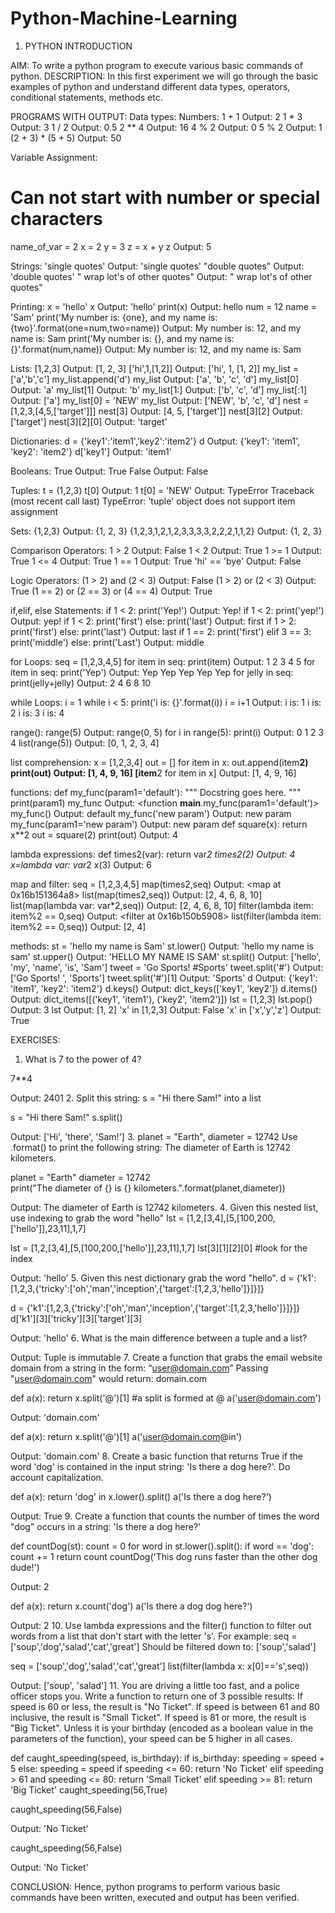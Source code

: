 # Python-Machine-Learning
1.	PYTHON INTRODUCTION 

AIM:
To write a python program to execute various basic commands of python.
DESCRIPTION:
In this first experiment we will go through the basic examples of python and understand different data types, operators, conditional statements, methods etc.

PROGRAMS WITH OUTPUT:
Data types:
Numbers:
1 + 1
Output: 2
1 * 3
Output: 3
1 / 2
Output: 0.5
2 ** 4
Output: 16
4 % 2
Output: 0
5 % 2
Output: 1
(2 + 3) * (5 + 5)
Output: 50


Variable Assignment:
# Can not start with number or special characters
name_of_var = 2
x = 2
y = 3
z = x + y
z
Output: 5

Strings:
'single quotes'
Output: 'single quotes'
"double quotes"
Output: 'double quotes'
" wrap lot's of other quotes"
Output: " wrap lot's of other quotes"

Printing:
x = 'hello'
x
Output: 'hello'
print(x)
Output: hello
num = 12
name = 'Sam'
print('My number is: {one}, and my name is: {two}'.format(one=num,two=name))
Output: My number is: 12, and my name is: Sam
print('My number is: {}, and my name is: {}'.format(num,name))
Output: My number is: 12, and my name is: Sam

Lists:
[1,2,3]
Output: [1, 2, 3]
['hi',1,[1,2]]
Output: ['hi', 1, [1, 2]]
my_list = ['a','b','c']
my_list.append('d')
my_list
Output: ['a', 'b', 'c', 'd']
my_list[0]
Output: 'a'
my_list[1]
Output: 'b'
my_list[1:]
Output: ['b', 'c', 'd']
my_list[:1]
Output: ['a']
my_list[0] = 'NEW'
my_list
Output: ['NEW', 'b', 'c', 'd']
nest = [1,2,3,[4,5,['target']]]
nest[3]
Output: [4, 5, ['target']]
nest[3][2]
Output: ['target']
nest[3][2][0]
Output: 'target'

Dictionaries:
d = {'key1':'item1','key2':'item2'}
d
Output: {'key1': 'item1', 'key2': 'item2'}
d['key1']
Output: 'item1'

Booleans:
True
Output: True
False
Output: False

Tuples:
t = (1,2,3)
t[0]
Output: 1
t[0] = 'NEW'
Output:
TypeError                                 Traceback (most recent call last)
TypeError: 'tuple' object does not support item assignment

Sets:
{1,2,3}
Output: {1, 2, 3}
{1,2,3,1,2,1,2,3,3,3,3,2,2,2,1,1,2}
Output: {1, 2, 3}

Comparison Operators:
1 > 2
Output: False
1 < 2
Output: True
1 >= 1
Output: True
1 <= 4
Output: True
1 == 1
Output: True
'hi' == 'bye'
Output: False

Logic Operators:
(1 > 2) and (2 < 3)
Output: False
(1 > 2) or (2 < 3)
Output: True
(1 == 2) or (2 == 3) or (4 == 4)
Output: True

if,elif, else Statements:
if 1 < 2:
    print('Yep!')
Output: Yep!
if 1 < 2:
    print('yep!')
Output: yep!
if 1 < 2:
    print('first')
else:
    print('last')
Output: first
if 1 > 2:
    print('first')
else:
    print('last')
Output: last
if 1 == 2:
    print('first')
elif 3 == 3:
    print('middle')
else:
    print('Last')
Output: middle

for Loops:
seq = [1,2,3,4,5]
for item in seq:
    print(item)
Output:
1
2
3
4
5
for item in seq:
    print('Yep')
Output:
Yep
Yep
Yep
Yep
Yep
for jelly in seq:
    print(jelly+jelly)
Output:
2
4
6
8
10

while Loops:
i = 1
while i < 5:
    print('i is: {}'.format(i))
    i = i+1
Output:
i is: 1
i is: 2
i is: 3
i is: 4

range():
range(5)
Output: range(0, 5)
for i in range(5):
    print(i)
Output:
0
1
2
3
4
list(range(5))
Output: [0, 1, 2, 3, 4]

list comprehension:
x = [1,2,3,4]
out = []
for item in x:
    out.append(item**2)
print(out)
Output: [1, 4, 9, 16]
[item**2 for item in x]
Output: [1, 4, 9, 16]

functions:
def my_func(param1='default'):
    """
    Docstring goes here.
    """
    print(param1)
my_func
Output: <function __main__.my_func(param1='default')>
my_func()
Output: default
my_func('new param')
Output: new param
my_func(param1='new param')
Output: new param
def square(x):
    return x**2
out = square(2)
print(out)
Output: 4

lambda expressions:
def times2(var):
    return var*2
times2(2)
Output: 4
x=lambda var: var*2
x(3)
Output: 6

map and filter:
seq = [1,2,3,4,5]
map(times2,seq)
Output: <map at 0x16b151364a8>
list(map(times2,seq))
Output: [2, 4, 6, 8, 10]
list(map(lambda var: var*2,seq))
Output: [2, 4, 6, 8, 10]
filter(lambda item: item%2 == 0,seq)
Output: <filter at 0x16b150b5908>
list(filter(lambda item: item%2 == 0,seq))
Output: [2, 4]

methods:
st = 'hello my name is Sam'
st.lower()
Output: 'hello my name is sam'
st.upper()
Output: 'HELLO MY NAME IS SAM'
st.split()
Output: ['hello', 'my', 'name', 'is', 'Sam']
tweet = 'Go Sports! #Sports'
tweet.split('#')
Output: ['Go Sports! ', 'Sports']
tweet.split('#')[1]
Output: 'Sports'
d
Output: {'key1': 'item1', 'key2': 'item2'}
d.keys()
Output: dict_keys(['key1', 'key2'])
d.items()
Output: dict_items([('key1', 'item1'), ('key2', 'item2')])
lst = [1,2,3]
lst.pop()
Output: 3
lst
Output: [1, 2]
'x' in [1,2,3]
Output: False
'x' in ['x','y','z']
Output: True


EXERCISES:
1.	What is 7 to the power of 4?

7**4

Output: 2401
2.	Split this string: s = "Hi there Sam!" into a list

s = "Hi there Sam!" 
s.split()

Output: ['Hi', 'there', 'Sam!']
3.	planet = "Earth", diameter = 12742
Use .format() to print the following string:
The diameter of Earth is 12742 kilometers.

planet = "Earth"
diameter = 12742  
print("The diameter of {} is {} kilometers.".format(planet,diameter))

Output: The diameter of Earth is 12742 kilometers.
4.	Given this nested list, use indexing to grab the word "hello"
lst = [1,2,[3,4],[5,[100,200,['hello']],23,11],1,7]

lst = [1,2,[3,4],[5,[100,200,['hello']],23,11],1,7]
lst[3][1][2][0]
#look for the index

Output: 'hello'
5.	Given this nest dictionary grab the word "hello".
d = {'k1':[1,2,3,{'tricky':['oh','man','inception',{'target':[1,2,3,'hello']}]}]}

d = {'k1':[1,2,3,{'tricky':['oh','man','inception',{'target':[1,2,3,'hello']}]}]}
d['k1'][3]['tricky'][3]['target'][3]

Output: 'hello'
6.	What is the main difference between a tuple and a list?

Output: Tuple is immutable
7.	Create a function that grabs the email website domain from a string in the form:
“user@domain.com”
Passing "user@domain.com" would return: domain.com

def a(x):
    return x.split('@')[1] #a split is formed at @
a('user@domain.com')

Output: 'domain.com'

def a(x):
    return x.split('@')[1]
a('user@domain.com@in')

Output: 'domain.com'
8.	Create a basic function that returns True if the word 'dog' is contained in the input string:
'Is there a dog here?'. Do account capitalization.

def a(x):
    return 'dog' in x.lower().split()
a('Is there a dog here?')

Output: True
9.	Create a function that counts the number of times the word "dog" occurs in a string:
'Is there a dog here?'

def countDog(st):
    count = 0
    for word in st.lower().split():
        if word == 'dog':
            count += 1
    return count
countDog('This dog runs faster than the other dog dude!')

Output: 2

def a(x):
    return x.count('dog')
a('Is there a dog dog here?')

Output: 2
10.	Use lambda expressions and the filter() function to filter out words from a list that don't start with the letter 's'. 
For example: seq = ['soup','dog','salad','cat','great'] 
Should be filtered down to:  ['soup','salad']

seq = ['soup','dog','salad','cat','great']
list(filter(lambda x: x[0]=='s',seq))

Output: ['soup', 'salad']
11.	You are driving a little too fast, and a police officer stops you. Write a function to return one of 3 possible results:
If speed is 60 or less, the result is "No Ticket".
If speed is between 61 and 80 inclusive, the result is "Small Ticket".
If speed is 81 or more, the result is "Big Ticket".
Unless it is your birthday (encoded as a boolean value in the parameters of the function), your speed can be 5 higher in all cases. 

def caught_speeding(speed, is_birthday):
    if is_birthday:
        speeding = speed + 5
    else:
        speeding = speed
     if speeding <= 60:
        return 'No Ticket'
    elif speeding > 61 and speeding <= 80:
        return 'Small Ticket'
    elif speeding >= 81:
        return 'Big Ticket'
caught_speeding(56,True)

caught_speeding(56,False)

Output: 'No Ticket'

caught_speeding(56,False)

Output: 'No Ticket'

CONCLUSION:
Hence, python programs to perform various basic commands have been written, executed and output has been verified.
